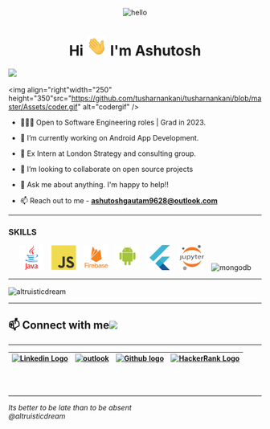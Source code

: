 <p align="center"> <img src="https://raw.githubusercontent.com/Vrindagupta6828/Vrindagupta6828/master/assest/hello.gif" alt="hello" /> </p>
<h1 align="center">Hi <img src="https://raw.githubusercontent.com/ABSphreak/ABSphreak/master/gifs/Hi.gif" width="40px"/> I'm Ashutosh</h1>


![](https://komarev.com/ghpvc/?username=altruisticdream&color=brightgreen&style=flat&label=PROFILE+VIEWS)

 <img align="right"width="250" height="350"src="https://github.com/tusharnankani/tusharnankani/blob/master/Assets/coder.gif" alt="codergif" />
 
- 🧑🏻‍💻 Open to Software Engineering roles | Grad in 2023. 

- 🔭 I’m currently working on Android App Development.

- 🌱 Ex Intern at London Strategy and consulting group.

- 👯 I’m looking to collaborate on open source projects

- 💬 Ask me about anything. I'm happy to help!!

- 📫 Reach out to me - **ashutoshgautam9628@outlook.com**

---

### SKILLS
<p align="center">
 <img src="https://github.com/devicons/devicon/blob/master/icons/java/java-original-wordmark.svg" alt="java"  hspace="5 width="50" height="50"/>
 <img src="https://github.com/devicons/devicon/blob/master/icons/javascript/javascript-original.svg" alt="javascript"  hspace="5 width="50" height="50"/>
 <img src="https://github.com/devicons/devicon/blob/master/icons/firebase/firebase-plain-wordmark.svg" alt="firebase"  hspace="5 width="50" height="50"/>
 <img src="https://raw.githubusercontent.com/devicons/devicon/master/icons/android/android-original-wordmark.svg" alt="android"  hspace="5 width="50" height="50"/>
 <img src="https://github.com/devicons/devicon/blob/master/icons/flutter/flutter-original.svg" alt="flutter"  hspace="5 width="50" height="50"/>
 <img src="https://github.com/devicons/devicon/blob/master/icons/jupyter/jupyter-original-wordmark.svg" alt="jupyter"  hspace="5 width="50" height="50"/>
 <img src="https://www.vectorlogo.zone/logos/kotlinlang/kotlinlang-icon.svg" alt="mongodb" width="50" hspace="5" height="50"/>
</p>

 
---

<img align="center" src="https://github-readme-stats.vercel.app/api?username=altruisticdream&show_icons=true" alt="altruisticdream" />

---
 
<h2>
📫 Connect with me<img src="https://github.com/tusharnankani/tusharnankani/blob/master/Assets/Handshake.gif" height="32px">
</h2>
 
---
 
| [<img src="https://github.com/tusharnankani/tusharnankani/blob/master/Assets/Linkedin.svg" alt="Linkedin Logo" width="32">](https://www.linkedin.com/in/ashutosh-gautam-bb8236194/) | [<img src="https://camo.githubusercontent.com/0609e0828f7399cf5d450921085802218b345c001b976916b2855e282bfec60d/68747470733a2f2f6564656e742e6769746875622e696f2f537570657254696e7949636f6e732f696d616765732f7376672f6f75746c6f6f6b2e737667" alt="outlook" width="32">](ashutoshgautam9628@outlook.com)| [<img src="https://cdn.svgporn.com/logos/github-icon.svg" alt="Github logo" width="32">](https://github.com/altruisticdream) | [<img src="https://github.com/tusharnankani/tusharnankani/blob/master/Assets/HackerRank.svg" alt="HackerRank Logo" width="32">](https://www.hackerrank.com/Ashutosh054)
|:---:|:---:|:---:|:---:|

<br>
<br>

--- 

<p align="center">
 
   <i>Its better to be late than to be absent</i>
   <br>
   <i>@altruisticdream</i>
   <br>
 </p>

